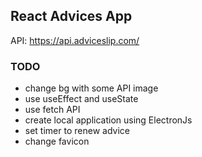 ## React Advices App


API: https://api.adviceslip.com/


### TODO
- change bg with some API image
- use useEffect and useState
- use fetch API
- create local application using ElectronJs
- set timer to renew advice
- change favicon